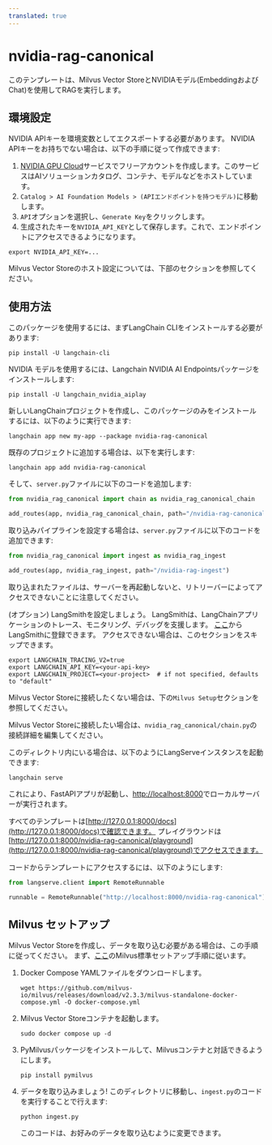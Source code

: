```yaml
---
translated: true
---
```


# nvidia-rag-canonical

このテンプレートは、Milvus Vector StoreとNVIDIAモデル(EmbeddingおよびChat)を使用してRAGを実行します。

## 環境設定

NVIDIA APIキーを環境変数としてエクスポートする必要があります。
NVIDIA APIキーをお持ちでない場合は、以下の手順に従って作成できます:
1. [NVIDIA GPU Cloud](https://catalog.ngc.nvidia.com/)サービスでフリーアカウントを作成します。このサービスはAIソリューションカタログ、コンテナ、モデルなどをホストしています。
2. `Catalog > AI Foundation Models > (APIエンドポイントを持つモデル)`に移動します。
3. `API`オプションを選択し、`Generate Key`をクリックします。
4. 生成されたキーを`NVIDIA_API_KEY`として保存します。これで、エンドポイントにアクセスできるようになります。

```shell
export NVIDIA_API_KEY=...
```

Milvus Vector Storeのホスト設定については、下部のセクションを参照してください。

## 使用方法

このパッケージを使用するには、まずLangChain CLIをインストールする必要があります:

```shell
pip install -U langchain-cli
```

NVIDIA モデルを使用するには、Langchain NVIDIA AI Endpointsパッケージをインストールします:

```shell
pip install -U langchain_nvidia_aiplay
```

新しいLangChainプロジェクトを作成し、このパッケージのみをインストールするには、以下のように実行できます:

```shell
langchain app new my-app --package nvidia-rag-canonical
```

既存のプロジェクトに追加する場合は、以下を実行します:

```shell
langchain app add nvidia-rag-canonical
```

そして、`server.py`ファイルに以下のコードを追加します:

```python
from nvidia_rag_canonical import chain as nvidia_rag_canonical_chain

add_routes(app, nvidia_rag_canonical_chain, path="/nvidia-rag-canonical")
```

取り込みパイプラインを設定する場合は、`server.py`ファイルに以下のコードを追加できます:

```python
from nvidia_rag_canonical import ingest as nvidia_rag_ingest

add_routes(app, nvidia_rag_ingest, path="/nvidia-rag-ingest")
```

取り込まれたファイルは、サーバーを再起動しないと、リトリーバーによってアクセスできないことに注意してください。

(オプション) LangSmithを設定しましょう。
LangSmithは、LangChainアプリケーションのトレース、モニタリング、デバッグを支援します。
[ここ](https://smith.langchain.com/)からLangSmithに登録できます。
アクセスできない場合は、このセクションをスキップできます。

```shell
export LANGCHAIN_TRACING_V2=true
export LANGCHAIN_API_KEY=<your-api-key>
export LANGCHAIN_PROJECT=<your-project>  # if not specified, defaults to "default"
```

Milvus Vector Storeに接続したくない場合は、下の`Milvus Setup`セクションを参照してください。

Milvus Vector Storeに接続したい場合は、`nvidia_rag_canonical/chain.py`の接続詳細を編集してください。

このディレクトリ内にいる場合は、以下のようにLangServeインスタンスを起動できます:

```shell
langchain serve
```

これにより、FastAPIアプリが起動し、[http://localhost:8000](http://localhost:8000)でローカルサーバーが実行されます。

すべてのテンプレートは[http://127.0.0.1:8000/docs](http://127.0.0.1:8000/docs)で確認できます。
プレイグラウンドは[http://127.0.0.1:8000/nvidia-rag-canonical/playground](http://127.0.0.1:8000/nvidia-rag-canonical/playground)でアクセスできます。

コードからテンプレートにアクセスするには、以下のようにします:

```python
from langserve.client import RemoteRunnable

runnable = RemoteRunnable("http://localhost:8000/nvidia-rag-canonical")
```

## Milvus セットアップ

Milvus Vector Storeを作成し、データを取り込む必要がある場合は、この手順に従ってください。
まず、[ここ](https://milvus.io/docs/install_standalone-docker.md)のMilvus標準セットアップ手順に従います。

1. Docker Compose YAMLファイルをダウンロードします。
    ```shell
    wget https://github.com/milvus-io/milvus/releases/download/v2.3.3/milvus-standalone-docker-compose.yml -O docker-compose.yml
    ```
2. Milvus Vector Storeコンテナを起動します。
    ```shell
    sudo docker compose up -d
    ```
3. PyMilvusパッケージをインストールして、Milvusコンテナと対話できるようにします。
    ```shell
    pip install pymilvus
    ```
4. データを取り込みましょう! このディレクトリに移動し、`ingest.py`のコードを実行することで行えます:

    ```shell
    python ingest.py
    ```

    このコードは、お好みのデータを取り込むように変更できます。
